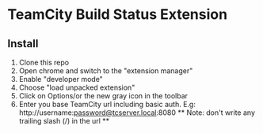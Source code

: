 TeamCity Build Status Extension
===============================

Install
-------
1. Clone this repo
2. Open chrome and switch to the "extension manager"
3. Enable "developer mode"
4. Choose "load unpacked extension"
5. Click on Options/or the new gray icon in the toolbar
6. Enter you base TeamCity url including basic auth.
   E.g: http://username:password@tcserver.local:8080
   ** Note: don't write any trailing slash (/) in the url **
